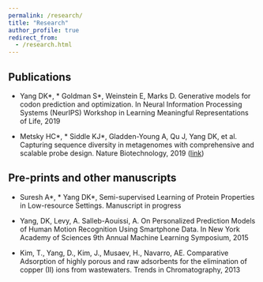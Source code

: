 ```yaml
---
permalink: /research/
title: "Research"
author_profile: true
redirect_from: 
  - /research.html
---
```


## Publications ##

* Yang DK\*, * Goldman S\*, Weinstein E, Marks D. Generative models for codon prediction and optimization. In Neural Information Processing Systems (NeurIPS) Workshop in Learning Meaningful Representations of Life, 2019

* Metsky HC\*, * Siddle KJ\*, Gladden-Young A, Qu J, Yang DK, et al. Capturing sequence diversity in metagenomes with comprehensive and scalable probe design. Nature Biotechnology, 2019 ([link](https://www.nature.com/articles/s41587-018-0006-x))

## Pre-prints and other manuscripts ## 

* Suresh A\*, * Yang DK\*, Semi-supervised Learning of Protein Properties in Low-resource Settings. Manuscript in progress

* Yang, DK, Levy, A. Salleb-Aouissi, A. On Personalized Prediction Models of Human Motion Recognition Using Smartphone Data. In New York Academy of Sciences 9th Annual Machine Learning Symposium, 2015

* Kim, T., Yang, D., Kim, J., Musaev, H., Navarro, AE. Comparative Adsorption of highly porous and raw adsorbents for the elimination of copper (II) ions from wastewaters. Trends in Chromatography, 2013